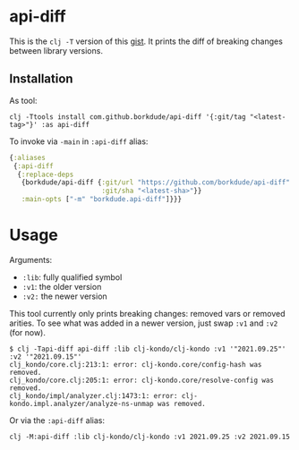 # api-diff

This is the `clj -T` version of this
[gist](https://gist.github.com/borkdude/2b963db1582654ec28bfd40b4dc35748). It
prints the diff of breaking changes between library versions.

## Installation

As tool:

```
clj -Ttools install com.github.borkdude/api-diff '{:git/tag "<latest-tag>"}' :as api-diff
```

To invoke via `-main` in `:api-diff` alias:

``` clojure
{:aliases
 {:api-diff
  {:replace-deps
   {borkdude/api-diff {:git/url "https://github.com/borkdude/api-diff"
                       :git/sha "<latest-sha>"}}
   :main-opts ["-m" "borkdude.api-diff"]}}}
```

# Usage

Arguments:

- `:lib`: fully qualified symbol
- `:v1`: the older version
- `:v2:` the newer version

This tool currently only prints breaking changes: removed vars or removed arities.
To see what was added in a newer version, just swap `:v1` and `:v2` (for now).

```
$ clj -Tapi-diff api-diff :lib clj-kondo/clj-kondo :v1 '"2021.09.25"' :v2 '"2021.09.15"'
clj_kondo/core.clj:213:1: error: clj-kondo.core/config-hash was removed.
clj_kondo/core.clj:205:1: error: clj-kondo.core/resolve-config was removed.
clj_kondo/impl/analyzer.clj:1473:1: error: clj-kondo.impl.analyzer/analyze-ns-unmap was removed.
```

Or via the `:api-diff` alias:

```
clj -M:api-diff :lib clj-kondo/clj-kondo :v1 2021.09.25 :v2 2021.09.15
```
